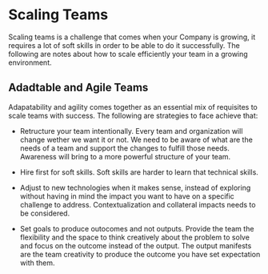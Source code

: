# Scaling Teams

Scaling teams is a challenge that comes when your Company is growing, it requires a lot of soft skills in order to be able to do it successfully. The following are notes about how to scale efficiently your team in a growing environment.

## Adadtable and Agile Teams

Adapatability and agility comes together as an essential mix of requisites to scale teams with success. The following are strategies to face achieve that:

* Retructure your team intentionally. Every team and organization will change wether we want it or not. We need to be aware of what are the needs of a team and support the changes to fulfill those needs. Awareness will bring to a more powerful structure of your team.

* Hire first for soft skills. Soft skills are harder to learn that technical skills. 

* Adjust to new technologies when it makes sense, instead of exploring without having in mind the impact you want to have on a specific challenge to address. Contextualization and collateral impacts needs to be considered.

* Set goals to produce outocomes and not outputs. Provide the team the flexibility and the space to think creatively about the problem to solve and focus on the outcome instead of the output. The output manifests are the team creativity to produce the outcome you have set expectation with them.  